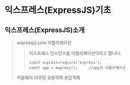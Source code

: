 # 익스프레스(ExpressJS)기초

## 익스프레스(ExpressJS)소개
>expressjs.com
>어플리케이션
>> 익스프레스 인스턴스를 어플리케이션이라고 합니다.
>> ```nodejs
>> const express=require('express');
>> const app = express();     //app이 어플리케이션
>> ```
>미들웨어
> 라우팅
> 요청객체
> 응답객체
